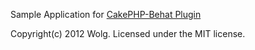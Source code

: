 Sample Application for [CakePHP-Behat Plugin](https://github.com/Wolg/CakePHP-Behat)

Copyright(c) 2012 Wolg. Licensed under the MIT license.